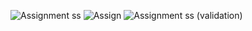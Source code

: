 ![Assignment ss](https://user-images.githubusercontent.com/72148597/174498017-6e09c08d-0e97-4255-b418-634890cc649f.png)
![Assign](https://user-images.githubusercontent.com/72148597/174498007-638f0894-97d8-428e-9dfa-12111458fdaf.png)
![Assignment ss (validation)](https://user-images.githubusercontent.com/72148597/174498015-19bc0c50-a0dc-4eac-a745-451d79ce8f86.png)

